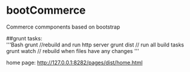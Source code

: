 # bootCommerce
Commerce commponents based on bootstrap


##grunt tasks:<br>
'''Bash
grunt //rebuild and run http server
grunt dist // run all build tasks
grunt watch // rebuild when files have any changes
'''

home page:
http://127.0.0.1:8282/pages/dist/home.html
